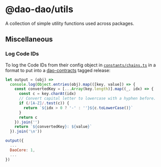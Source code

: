 # @dao-dao/utils

A collection of simple utility functions used across packages.

## Miscellaneous

### Log Code IDs

To log the Code IDs from their config object in
[`constants/chains.ts`](./constants/chains.ts) in a format to put into a
[dao-contracts](https://github.com/DA0-DA0/dao-contracts/releases) tagged
release:

```js
let output = (obj) =>
  console.log(Object.entries(obj).map(([key, value]) => {
    const convertedKey = [...Array(key.length)].map((_, idx) => {
      const c = key.charAt(idx)
      // Convert capital letter to lowercase with a hyphen before.
      if (/[A-Z]/.test(c)) {
        return `${idx > 0 ? '-' : ''}${c.toLowerCase()}`
      }
      return c
    }).join('')
    return `${convertedKey}: ${value}`
  }).join('\n'))

output({
  ...
  DaoCore: 1,
  ...
})
```
